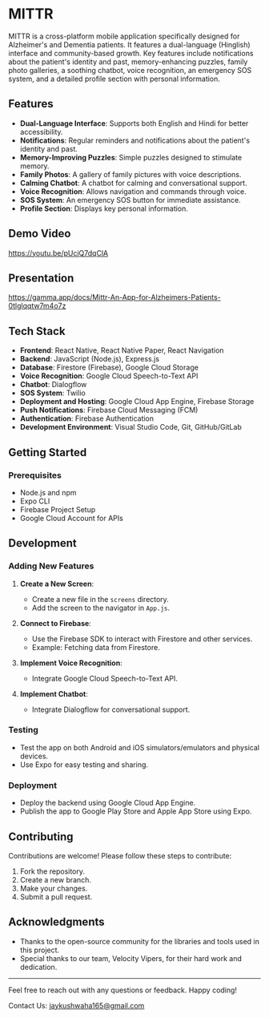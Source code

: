 
# MITTR

MITTR is a cross-platform mobile application specifically designed for Alzheimer's and Dementia patients. It features a dual-language (Hinglish) interface and community-based growth. Key features include notifications about the patient's identity and past, memory-enhancing puzzles, family photo galleries, a soothing chatbot, voice recognition, an emergency SOS system, and a detailed profile section with personal information.

## Features

- **Dual-Language Interface**: Supports both English and Hindi for better accessibility.
- **Notifications**: Regular reminders and notifications about the patient's identity and past.
- **Memory-Improving Puzzles**: Simple puzzles designed to stimulate memory.
- **Family Photos**: A gallery of family pictures with voice descriptions.
- **Calming Chatbot**: A chatbot for calming and conversational support.
- **Voice Recognition**: Allows navigation and commands through voice.
- **SOS System**: An emergency SOS button for immediate assistance.
- **Profile Section**: Displays key personal information.

## Demo Video
https://youtu.be/pUcjQ7dqClA

## Presentation
https://gamma.app/docs/Mittr-An-App-for-Alzheimers-Patients-0tlglqqtw7m4o7z

## Tech Stack

- **Frontend**: React Native, React Native Paper, React Navigation
- **Backend**: JavaScript (Node.js), Express.js
- **Database**: Firestore (Firebase), Google Cloud Storage
- **Voice Recognition**: Google Cloud Speech-to-Text API
- **Chatbot**: Dialogflow
- **SOS System**: Twilio
- **Deployment and Hosting**: Google Cloud App Engine, Firebase Storage
- **Push Notifications**: Firebase Cloud Messaging (FCM)
- **Authentication**: Firebase Authentication
- **Development Environment**: Visual Studio Code, Git, GitHub/GitLab

## Getting Started

### Prerequisites

- Node.js and npm
- Expo CLI
- Firebase Project Setup
- Google Cloud Account for APIs


## Development

### Adding New Features

1. **Create a New Screen**:
   - Create a new file in the `screens` directory.
   - Add the screen to the navigator in `App.js`.

2. **Connect to Firebase**:
   - Use the Firebase SDK to interact with Firestore and other services.
   - Example: Fetching data from Firestore.

3. **Implement Voice Recognition**:
   - Integrate Google Cloud Speech-to-Text API.

4. **Implement Chatbot**:
   - Integrate Dialogflow for conversational support.

### Testing

- Test the app on both Android and iOS simulators/emulators and physical devices.
- Use Expo for easy testing and sharing.

### Deployment

- Deploy the backend using Google Cloud App Engine.
- Publish the app to Google Play Store and Apple App Store using Expo.

## Contributing

Contributions are welcome! Please follow these steps to contribute:

1. Fork the repository.
2. Create a new branch.
3. Make your changes.
4. Submit a pull request.



## Acknowledgments

- Thanks to the open-source community for the libraries and tools used in this project.
- Special thanks to our team, Velocity Vipers, for their hard work and dedication.

---

Feel free to reach out with any questions or feedback. Happy coding!


Contact Us: jaykushwaha165@gmail.com
